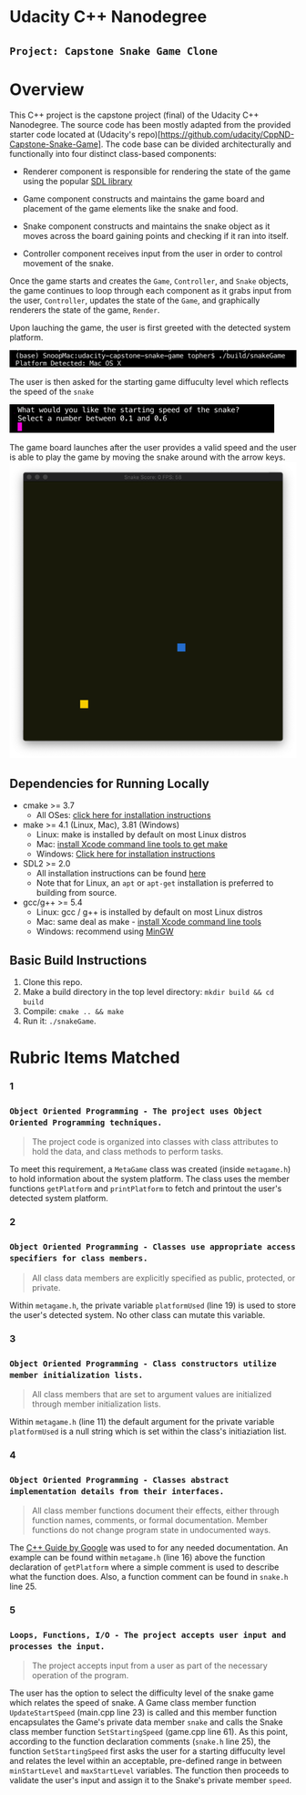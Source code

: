 # Udacity C++ Nanodegree

## `Project: Capstone Snake Game Clone`

# Overview

This C++ project is the capstone project (final) of the Udacity C++ Nanodegree.
The source code has been mostly adapted from the provided starter code located at (Udacity's repo)[https://github.com/udacity/CppND-Capstone-Snake-Game].
The code base can be divided architecturally and functionally into four distinct class-based components:

- Renderer component is responsible for rendering the state of the game using the popular [SDL library](https://www.libsdl.org/)

- Game component constructs and maintains the game board and placement of the game elements like the snake and food.

- Snake component constructs and maintains the snake object as it moves across the board gaining points and checking if it ran into itself.

- Controller component receives input from the user in order to control movement of the snake.

Once the game starts and creates the `Game`, `Controller`, and `Snake` objects, the game continues to loop through each component as it grabs input from the user, `Controller`, updates the state of the `Game`, and graphically renderers the state of the game, `Render`.

Upon lauching the game, the user is first greeted with the detected system platform.

![platform](imgs/platform.png)

The user is then asked for the starting game diffuculty level which reflects the speed of the `snake`

![startingSpeed](imgs/selectSpeed.png)

The game board launches after the user provides a valid speed and the user is able to play the game by moving the snake around with the arrow keys.
![gameBoartd](imgs/gameBoard.png)

## Dependencies for Running Locally

- cmake >= 3.7
  - All OSes: [click here for installation instructions](https://cmake.org/install/)
- make >= 4.1 (Linux, Mac), 3.81 (Windows)
  - Linux: make is installed by default on most Linux distros
  - Mac: [install Xcode command line tools to get make](https://developer.apple.com/xcode/features/)
  - Windows: [Click here for installation instructions](http://gnuwin32.sourceforge.net/packages/make.htm)
- SDL2 >= 2.0
  - All installation instructions can be found [here](https://wiki.libsdl.org/Installation)
  - Note that for Linux, an `apt` or `apt-get` installation is preferred to building from source.
- gcc/g++ >= 5.4
  - Linux: gcc / g++ is installed by default on most Linux distros
  - Mac: same deal as make - [install Xcode command line tools](https://developer.apple.com/xcode/features/)
  - Windows: recommend using [MinGW](http://www.mingw.org/)

## Basic Build Instructions

1. Clone this repo.
2. Make a build directory in the top level directory: `mkdir build && cd build`
3. Compile: `cmake .. && make`
4. Run it: `./snakeGame`.

# Rubric Items Matched

### 1

### `Object Oriented Programming - The project uses Object Oriented Programming techniques.`

> The project code is organized into classes with class attributes to hold the data, and class methods to perform tasks.

To meet this requirement, a `MetaGame` class was created (inside `metagame.h`) to hold information about the system platform. The class uses the member functions `getPlatform` and `printPlatform` to fetch and printout the user's detected system platform.

### 2

### `Object Oriented Programming - Classes use appropriate access specifiers for class members.`

> All class data members are explicitly specified as public, protected, or private.

Within `metagame.h`, the private variable `platformUsed` (line 19) is used to store the user's detected system. No other class can mutate this variable.

### 3

### `Object Oriented Programming - Class constructors utilize member initialization lists.`

> All class members that are set to argument values are initialized through member initialization lists.

Within `metagame.h` (line 11) the default argument for the private variable `platformUsed` is a null string which is set within the class's initiaziation list.

### 4

### `Object Oriented Programming - Classes abstract implementation details from their interfaces.`

> All class member functions document their effects, either through function names, comments, or formal documentation. Member functions do not change program state in undocumented ways.

The [C++ Guide by Google](https://google.github.io/styleguide/cppguide.html#Function_Comments) was used to for any needed documentation. An example can be found within `metagame.h` (line 16) above the function declaration of `getPlatform` where a simple comment is used to describe what the function does. Also, a function comment can be found in `snake.h` line 25.

### 5

### `Loops, Functions, I/O - The project accepts user input and processes the input.`

> The project accepts input from a user as part of the necessary operation of the program.

The user has the option to select the difficulty level of the snake game which relates the speed of snake. A Game class member function `UpdateStartSpeed` (main.cpp line 23) is called and this member function encapsulates the Game's private data member `snake` and calls the Snake class member function `SetStartingSpeed` (game.cpp line 61). As this point, according to the function declaration comments (`snake.h` line 25), the function `SetStartingSpeed` first asks the user for a starting diffuculty level and relates the level within an acceptable, pre-defined range in between `minStartLevel` and `maxStartLevel` variables. The function then proceeds to validate the user's input and assign it to the Snake's private member `speed`.
